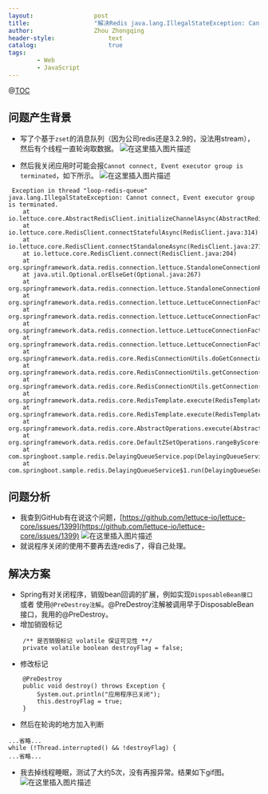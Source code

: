 ```yaml
---
layout:					post
title:					"解决Redis java.lang.IllegalStateException: Cannot connect, Event executor group is terminated"
author:					Zhou Zhongqing
header-style:				text
catalog:					true
tags:
		- Web
		- JavaScript
---
```

@[TOC](目录)
## 问题产生背景
- 写了个基于`zset`的消息队列（因为公司redis还是3.2.9的，没法用stream），然后有个线程一直轮询取数据。
![在这里插入图片描述](https://i-blog.csdnimg.cn/blog_migrate/b40e7f817205b346e0eb3ab7b8ff8dcf.png)

- 然后我关闭应用时可能会报`Cannot connect, Event executor group is terminated`，如下所示。
![在这里插入图片描述](https://i-blog.csdnimg.cn/blog_migrate/eacbf8d2f2a31bacb0685f5eeda05cc9.png)

```
 Exception in thread "loop-redis-queue" java.lang.IllegalStateException: Cannot connect, Event executor group is terminated.
	at io.lettuce.core.AbstractRedisClient.initializeChannelAsync(AbstractRedisClient.java:283)
	at io.lettuce.core.RedisClient.connectStatefulAsync(RedisClient.java:314)
	at io.lettuce.core.RedisClient.connectStandaloneAsync(RedisClient.java:271)
	at io.lettuce.core.RedisClient.connect(RedisClient.java:204)
	at org.springframework.data.redis.connection.lettuce.StandaloneConnectionProvider.lambda$getConnection$1(StandaloneConnectionProvider.java:113)
	at java.util.Optional.orElseGet(Optional.java:267)
	at org.springframework.data.redis.connection.lettuce.StandaloneConnectionProvider.getConnection(StandaloneConnectionProvider.java:113)
	at org.springframework.data.redis.connection.lettuce.LettuceConnectionFactory$SharedConnection.getNativeConnection(LettuceConnectionFactory.java:1110)
	at org.springframework.data.redis.connection.lettuce.LettuceConnectionFactory$SharedConnection.getConnection(LettuceConnectionFactory.java:1091)
	at org.springframework.data.redis.connection.lettuce.LettuceConnectionFactory.getSharedConnection(LettuceConnectionFactory.java:872)
	at org.springframework.data.redis.connection.lettuce.LettuceConnectionFactory.getConnection(LettuceConnectionFactory.java:347)
	at org.springframework.data.redis.core.RedisConnectionUtils.doGetConnection(RedisConnectionUtils.java:134)
	at org.springframework.data.redis.core.RedisConnectionUtils.getConnection(RedisConnectionUtils.java:97)
	at org.springframework.data.redis.core.RedisConnectionUtils.getConnection(RedisConnectionUtils.java:84)
	at org.springframework.data.redis.core.RedisTemplate.execute(RedisTemplate.java:212)
	at org.springframework.data.redis.core.RedisTemplate.execute(RedisTemplate.java:185)
	at org.springframework.data.redis.core.AbstractOperations.execute(AbstractOperations.java:96)
	at org.springframework.data.redis.core.DefaultZSetOperations.rangeByScore(DefaultZSetOperations.java:197)
	at com.springboot.sample.redis.DelayingQueueService.pop(DelayingQueueService.java:88)
	at com.springboot.sample.redis.DelayingQueueService$1.run(DelayingQueueService.java:124)

```
## 问题分析
- 我查到GitHub有在说这个问题，[https://github.com/lettuce-io/lettuce-core/issues/1399](https://github.com/lettuce-io/lettuce-core/issues/1399)
![在这里插入图片描述](https://i-blog.csdnimg.cn/blog_migrate/53a09cf036607ee9d0f8f16fd8a6a569.png#pic_center)
- 就说程序关闭的使用不要再去连redis了，得自己处理。

## 解决方案
- Spring有对关闭程序，销毁bean回调的扩展，例如实现`DisposableBean接口`或者 使用`@PreDestroy注解`。@PreDestroy注解被调用早于DisposableBean接口，我用的@PreDestroy。
- 增加销毁标记
```
    /** 是否销毁标记 volatile 保证可见性 **/
    private volatile boolean destroyFlag = false;
```
- 修改标记
```
    @PreDestroy
    public void destroy() throws Exception {
        System.out.println("应用程序已关闭");
        this.destroyFlag = true;
    }
```
- 然后在轮询的地方加入判断

```
...省略...
while (!Thread.interrupted() && !destroyFlag) {
...省略...
```

- 我去掉线程睡眠，测试了大约5次，没有再报异常。结果如下gif图。
![在这里插入图片描述](https://i-blog.csdnimg.cn/blog_migrate/3f1713b8c62a962b513aeabb99d9bd51.gif#pic_center)

